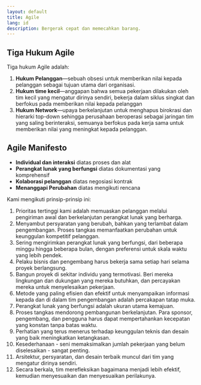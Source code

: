 ```yaml
---
layout: default
title: Agile
lang: id
description: Bergerak cepat dan memecahkan barang.
---
```




## Tiga Hukum Agile

Tiga hukum Agile adalah:

1. **Hukum Pelanggan**—sebuah obsesi untuk memberikan nilai kepada pelanggan sebagai tujuan utama dari organisasi.
1. **Hukum time kecil**—anggapan bahwa semua pekerjaan dilakukan oleh tim kecil yang mengatur dirinya sendiri, bekerja dalam siklus singkat dan berfokus pada memberikan nilai kepada pelanggan
1. **Hukum Network**—upaya berkelanjutan untuk menghapus birokrasi dan hierarki top-down sehingga perusahaan beroperasi sebagai jaringan tim yang saling berinteraksi, semuanya berfokus pada kerja sama untuk memberikan nilai yang meningkat kepada pelanggan.

## Agile Manifesto

* **Individual dan interaksi** diatas proses dan alat
* **Perangkat lunak yang berfungsi** diatas dokumentasi yang komprehensif
* **Kolaborasi pelanggan** diatas negosiasi kontrak
* **Menanggapi Perubahan** diatas mengikuti rencana

Kami mengikuti prinsip-prinsip ini:

1. Prioritas tertinggi kami adalah memuaskan pelanggan melalui pengiriman awal dan berkelanjutan perangkat lunak yang berharga.
1. Menyambut persyaratan yang berubah, bahkan yang terlambat dalam pengembangan. Proses tangkas memanfaatkan perubahan untuk keunggulan kompetitif pelanggan.
1. Sering mengirimkan perangkat lunak yang berfungsi, dari beberapa minggu hingga beberapa bulan, dengan preferensi untuk skala waktu yang lebih pendek.
1. Pelaku bisnis dan pengembang harus bekerja sama setiap hari selama proyek berlangsung.
1. Bangun proyek di sekitar individu yang termotivasi. Beri mereka lingkungan dan dukungan yang mereka butuhkan, dan percayakan mereka untuk menyelesaikan pekerjaan.
1. Metode yang paling efisien dan efektif untuk menyampaikan informasi kepada dan di dalam tim pengembangan adalah percakapan tatap muka.
1. Perangkat lunak yang berfungsi adalah ukuran utama kemajuan.
1. Proses tangkas mendorong pembangunan berkelanjutan. Para sponsor, pengembang, dan pengguna harus dapat mempertahankan kecepatan yang konstan tanpa batas waktu.
1. Perhatian yang terus menerus terhadap keunggulan teknis dan desain yang baik meningkatkan ketangkasan.
1. Kesederhanaan - seni memaksimalkan jumlah pekerjaan yang belum diselesaikan - sangat penting.
1. Arsitektur, persyaratan, dan desain terbaik muncul dari tim yang mengatur dirinya sendiri.
1. Secara berkala, tim merefleksikan bagaimana menjadi lebih efektif, kemudian menyesuaikan dan menyesuaikan perilakunya.